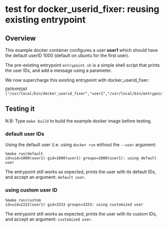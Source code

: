 test for docker_userid_fixer: reusing existing entrypoint
=========================================================

## Overview

This example docker container configures a user **user1** which should have the default userID 1000 (default on ubuntu for the first user).

The pre-existing entrypoint `entrypoint.sh` is a simple shell script that prints the user IDs, 
and add a message using a parameter.

We now supercharge this existing entrypoint with docker_userid_fixer:

```
ENTRYPOINT ["/usr/local/bin/docker_userid_fixer","user1","/usr/local/bin/entrypoint.sh"]
```

## Testing it

N.B: Type `make build` to build the example docker image before testing.


### default user IDs

Using the default user (i.e. using `docker run` without the `--user` argument:

```
%make run/default 
id=uid=1000(user1) gid=1000(user1) groups=1000(user1): using default user
```

The entrypoint still works as expected, prints the user with its default IDs, and accept 
an argument: `default user`.


### using custom user ID

```
%make run/custom 
id=uid=2222(user1) gid=3333 groups=3333: using customized user
```

The entrypoint still works as expected, prints the user with its custom IDs, and accept 
an argument: `customized user`.